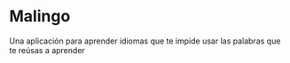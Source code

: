 # Malingo
Una aplicación para aprender idiomas que te impide usar las palabras que te reúsas a aprender

